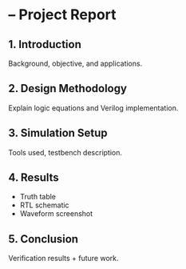# <Project Name> – Project Report

## 1. Introduction
Background, objective, and applications.

## 2. Design Methodology
Explain logic equations and Verilog implementation.

## 3. Simulation Setup
Tools used, testbench description.

## 4. Results
- Truth table
- RTL schematic
- Waveform screenshot

## 5. Conclusion
Verification results + future work.
